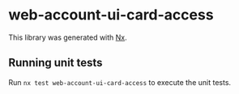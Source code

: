 # web-account-ui-card-access

This library was generated with [Nx](https://nx.dev).

## Running unit tests

Run `nx test web-account-ui-card-access` to execute the unit tests.
